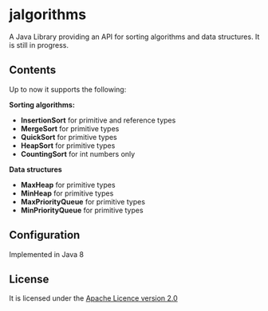 # jalgorithms
A Java Library providing an API for sorting algorithms and data structures. It is still in progress.

## Contents
Up to now it supports the following:

<b>Sorting algorithms:</b>
<ul>
<li><b>InsertionSort</b> for primitive and reference types</li>
<li><b>MergeSort</b> for primitive types</li>
<li><b>QuickSort</b> for primitive types</li>
<li><b>HeapSort</b> for primitive types</li>
<li><b>CountingSort</b> for int numbers only</li>
</ul>

<b>Data structures</b>
<ul>
<li><b>MaxHeap</b> for primitive types</li>
<li><b>MinHeap</b> for primitive types</li>
<li><b>MaxPriorityQueue</b> for primitive types</li>
<li><b>MinPriorityQueue</b> for primitive types</li>
</ul>

## Configuration
Implemented in Java 8

## License
It is licensed under the [Apache Licence version 2.0](https://www.apache.org/licenses/LICENSE-2.0)
